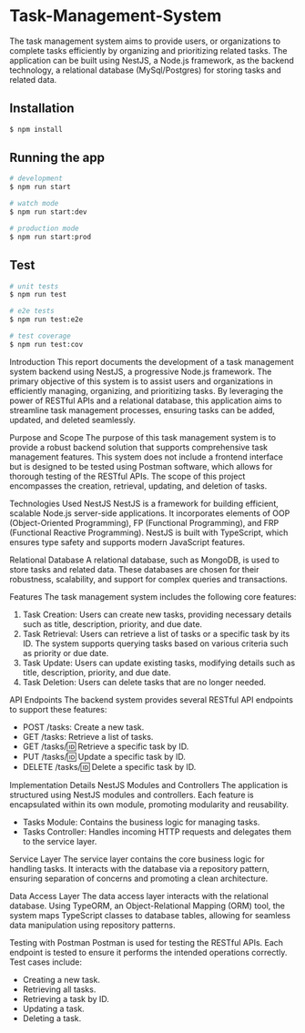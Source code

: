 # Task-Management-System
The task management system aims to provide users, or organizations to complete tasks efficiently by organizing and prioritizing related tasks. The application can be built using NestJS, a Node.js framework, as the backend technology, a relational database (MySql/Postgres) for storing tasks and related data. 

## Installation

```bash
$ npm install
```

## Running the app

```bash
# development
$ npm run start

# watch mode
$ npm run start:dev

# production mode
$ npm run start:prod
```

## Test

```bash
# unit tests
$ npm run test

# e2e tests
$ npm run test:e2e

# test coverage
$ npm run test:cov
```
Introduction
This report documents the development of a task management system backend using NestJS, a progressive Node.js framework. The primary objective of this system is to assist users and organizations in efficiently managing, organizing, and prioritizing tasks. By leveraging the power of RESTful APIs and a relational database, this application aims to streamline task management processes, ensuring tasks can be added, updated, and deleted seamlessly.

Purpose and Scope
The purpose of this task management system is to provide a robust backend solution that supports comprehensive task management features. This system does not include a frontend interface but is designed to be tested using Postman software, which allows for thorough testing of the RESTful APIs. The scope of this project encompasses the creation, retrieval, updating, and deletion of tasks.

Technologies Used
NestJS
NestJS is a framework for building efficient, scalable Node.js server-side applications. It incorporates elements of OOP (Object-Oriented Programming), FP (Functional Programming), and FRP (Functional Reactive Programming). NestJS is built with TypeScript, which ensures type safety and supports modern JavaScript features.



Relational Database
A relational database, such as MongoDB, is used to store tasks and related data. These databases are chosen for their robustness, scalability, and support for complex queries and transactions.

Features
The task management system includes the following core features:
1. Task Creation: Users can create new tasks, providing necessary details such as title, description, priority, and due date.
2. Task Retrieval: Users can retrieve a list of tasks or a specific task by its ID. The system supports querying tasks based on various criteria such as priority or due date.
3. Task Update: Users can update existing tasks, modifying details such as title, description, priority, and due date.
4. Task Deletion: Users can delete tasks that are no longer needed.

API Endpoints
The backend system provides several RESTful API endpoints to support these features:
- POST /tasks: Create a new task.
- GET /tasks: Retrieve a list of tasks.
- GET /tasks/:id: Retrieve a specific task by ID.
- PUT /tasks/:id: Update a specific task by ID.
- DELETE /tasks/:id: Delete a specific task by ID.

Implementation Details
NestJS Modules and Controllers
The application is structured using NestJS modules and controllers. Each feature is encapsulated within its own module, promoting modularity and reusability.

- Tasks Module: Contains the business logic for managing tasks.
- Tasks Controller: Handles incoming HTTP requests and delegates them to the service layer.

Service Layer
The service layer contains the core business logic for handling tasks. It interacts with the database via a repository pattern, ensuring separation of concerns and promoting a clean architecture.

Data Access Layer
The data access layer interacts with the relational database. Using TypeORM, an Object-Relational Mapping (ORM) tool, the system maps TypeScript classes to database tables, allowing for seamless data manipulation using repository patterns.

Testing with Postman
Postman is used for testing the RESTful APIs. Each endpoint is tested to ensure it performs the intended operations correctly. Test cases include:
- Creating a new task.
- Retrieving all tasks.
- Retrieving a task by ID.
- Updating a task.
- Deleting a task.
